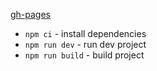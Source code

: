 [gh-pages](https://monssterff.github.io/photo_test/)

- ```npm ci``` - install dependencies
- ```npm run dev``` - run dev project
- ```npm run build``` - build project
